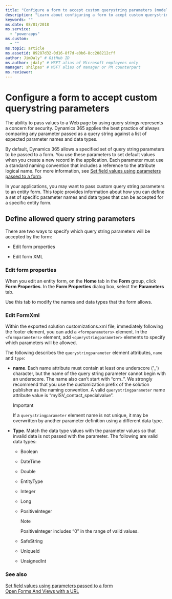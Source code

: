 ```yaml
---
title: "Configure a form to accept custom querystring parameters (model-driven apps) | Microsoft Docs" # Intent and product brand in a unique string of 43-59 chars including spaces"
description: "Learn about configuring a form to acept custom querystring parameters. Use these parameters to set default values when you create a new record in the application." # 115-145 characters including spaces. This abstract displays in the search result."
keywords: ""
ms.date: 08/01/2018
ms.service:
  - "powerapps"
ms.custom:
  - ""
ms.topic: article
ms.assetid: 89287d32-0d16-8f7d-e0b6-8cc208212cff
author: JimDaly" # GitHub ID
ms.author: jdaly" # MSFT alias of Microsoft employees only
manager: shilpas" # MSFT alias of manager or PM counterpart
ms.reviewer: 
---
```


# Configure a form to accept custom querystring parameters

<!-- https://docs.microsoft.com/en-us/dynamics365/customer-engagement/developer/configure-form-accept-custom-querystring-parameters -->

The ability to pass values to a Web page by using query strings represents a concern for security. Dynamics 365 applies the best practice of always comparing any parameter passed as a query string against a list of expected parameter names and data types.  
  
 By default, Dynamics 365 allows a specified set of query string parameters to be passed to a form. You use these parameters to set default values when you create a new record in the application. Each parameter must use a standard naming convention that includes a reference to the attribute logical name. For more information, see [Set field values using parameters passed to a form](set-field-values-using-parameters-passed-form.md).  
  
 In your applications, you may want to pass custom query string parameters to an entity form. This topic provides information about how you can define a set of specific parameter names and data types that can be accepted for a specific entity form.  
  
## Define allowed query string parameters  
 There are two ways to specify which query string parameters will be accepted by the form:  
  
-   Edit form properties  
  
-   Edit form XML  
  
### Edit form properties  
 When you edit an entity form, on the **Home** tab in the **Form** group, click **Form Properties**. In the **Form Properties** dialog box, select the **Parameters** tab.  
  
 Use this tab to modify the names and data types that the form allows.  
  
### Edit FormXml  
 Within the exported solution customizations.xml file, immediately following the footer element, you can add a `<formparameters>` element. In the `<formparameters>` element, add `<querystringparameter>` elements to specify which parameters will be allowed.  
  
 The following describes the `querystringparameter` element attributes, `name` and `type`:  
  
- **name**. Each name attribute must contain at least one underscore ('\_') character, but the name of the query string parameter cannot begin with an underscore. The name also can’t start with “crm\_”. We strongly recommend that you use the customization prefix of the solution publisher as the naming convention. A valid `querystringparameter` name attribute value is “myISV_contact_specialvalue”.  
  
    > [!IMPORTANT]
    >  If a `querystringparameter` element name is not unique, it may be overwritten by another parameter definition using a different data type.  
  
- **Type**. Match the data type values with the parameter values so that invalid data is not passed with the parameter. The following are valid data types:  
  
    -   Boolean  
  
    -   DateTime  
  
    -   Double  
  
    -   EntityType  
  
    -   Integer  
  
    -   Long  
  
    -   PositiveInteger  
  
        > [!NOTE]
        >  PositiveInteger includes “0” in the range of valid values.  
  
    -   SafeString  
  
    -   UniqueId  
  
    -   UnsignedInt  
  
### See also  
 [Set field values using parameters passed to a form](set-field-values-using-parameters-passed-form.md)   
 [Open Forms And Views with a URL](open-forms-views-dialogs-reports-url.md)